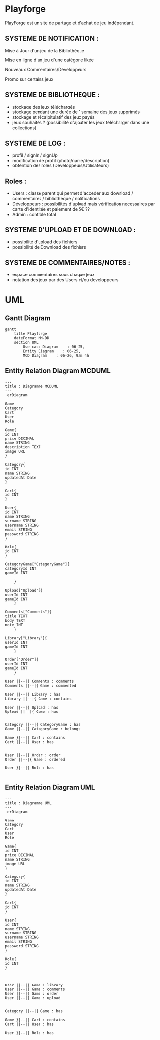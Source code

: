 # Playforge
PlayForge est un site de partage et d'achat de jeu indépendant.

## SYSTEME DE NOTIFICATION : 

Mise à Jour d'un jeu de la Bibliothèque

Mise en ligne d'un jeu d'une catégorie likée 

Nouveaux Commentaires/Développeurs

Promo sur certains jeux

## SYSTEME DE BIBLIOTHEQUE :
- stockage des jeux téléchargés 
- stockage pendant une durée de 1 semaine des jeux supprimés
- stockage et récalpitulatif des jeux payés
- jeux souhaités ? (possibilité d'ajouter les jeux télécharger dans une collections)

## SYSTEME DE LOG :
- profil / signIn / signUp 
- modification de profil (photo/name/description)
- obtention des rôles (Développeurs/Utilisateurs)

## Roles :
- Users : classe parent qui permet d'acceder aux download / commentaires / bibliotheque / notifications
- Développeurs : possibilités d'upload mais vérification necessaires par carte d'identitée et paiement de 5€ ?? 
- Admin : contrôle total

## SYSTEME D'UPLOAD ET DE DOWNLOAD :

- possibilité d'upload des fichiers
- possibilité de Download des fichiers 

## SYSTEME DE COMMENTAIRES/NOTES : 

- espace commentaires sous chaque jeux
- notation des jeux par des Users et/ou developpeurs


# UML

## Gantt Diagram

```mermaid
gantt
    title Playforge
    dateFormat MM-DD
    section UML
        Use case Diagram    : 06-25,
        Entity Diagram    : 06-25,
        MCD Diagram    : 06-26, 9am 4h
```

## Entity Relation Diagram MCDUML

````mermaid
--- 
title : Diagramme MCDUML
---
 erDiagram
 
Game
Category
Cart
User
Role

Game{
id INT
price DECIMAL
name STRING
description TEXT
image URL
}

Category{
id INT
name STRING
updatedAt Date
}

Cart{
id INT
}

User{
id INT
name STRING
surname STRING
username STRING
email STRING
password STRING
}

Role{
id INT 
}

CategoryGame["CategoryGame"]{
categoryId INT
gameId INT

    }

Upload["Upload"]{
userId INT
gameId INT
    }

Comments["Comments"]{
title TEXT
body TEXT
note INT
    }

Library["Library"]{
userId INT
gameId INT
    }

Order["Order"]{
userId INT
gameId INT
    }

User ||--|{ Comments : comments
Comments ||--|{ Game : commented

User ||--|{ Library : has
Library ||--|{ Game : contains

User ||--|{ Upload : has
Upload ||--|{ Game : has


Category ||--|{ CategoryGame : has
Game ||--|{ CategoryGame : belongs

Game }|--|| Cart : contains
Cart ||--|| User : has


User ||--|{ Order : order
Order ||--|{ Game : ordered

User }|--|{ Role : has


````
## Entity Relation Diagram UML

````mermaid
---
title : Diagramme UML
---
 erDiagram
 
Game
Category
Cart
User
Role

Game{
id INT
price DECIMAL
name STRING
image URL
}

Category{
id INT
name STRING
updatedAt Date
}

Cart{
id INT
}

User{
id INT
name STRING
surname STRING
username STRING
email STRING
password STRING
}

Role{
id INT 
}



User ||--|{ Game : library
User ||--|{ Game : comments
User ||--|{ Game : order
User ||--|{ Game : upload


Category ||--|{ Game : has

Game }|--|| Cart : contains
Cart ||--|| User : has

User }|--|{ Role : has

````

